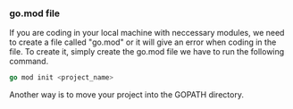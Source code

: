 ### go.mod file

If you are coding in your local machine with neccessary modules, we need to create a file called "go.mod" or it will give an error when coding in the file. To create it, simply create the go.mod file we have to run the following command.

```go
go mod init <project_name>
```

Another way is to move your project into the GOPATH directory.